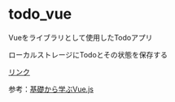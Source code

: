 # todo_vue
 Vueをライブラリとして使用したTodoアプリ
 
 ローカルストレージにTodoとその状態を保存する
 
[リンク](https://koukinagata.github.io/todo_vue/)


参考：[基礎から学ぶVue.js](https://cr-vue.mio3io.com/tutorials/todo.html)
